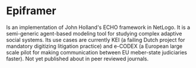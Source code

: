 # Epiframer
Is an implementation of John Holland's ECHO framework in NetLogo. It is a semi-generic agent-based modeling tool for studying complex adaptive social systems. Its use cases are currently KEI (a failing Dutch project for mandatory digitizing litigation practice) and e-CODEX (a European large scale pilot for making communication between EU meber-state judiciaries faster). 
Not yet published about in peer reviewed journals.
